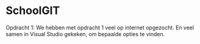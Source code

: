 # SchoolGIT
Opdracht 1: We hebben met opdracht 1 veel op internet opgezocht. En veel samen in Visual Studio gekeken, om bepaalde opties te vinden.
